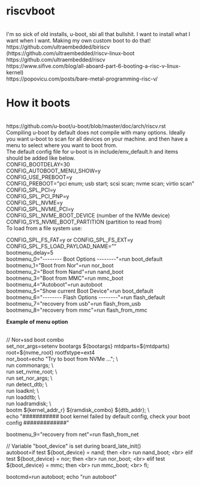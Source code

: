 # riscvboot
<br>
I'm so sick of old installs, u-boot, sbi all that bullshit. I want to install what I want when I want. Making my own custom boot to do that!
<br>
https://github.com/ultraembedded/biriscv
(https://github.com/ultraembedded/riscv-linux-boot
<br>
https://github.com/ultraembedded/riscv<br>
https://www.sifive.com/blog/all-aboard-part-6-booting-a-risc-v-linux-kernel)
<br>
https://popovicu.com/posts/bare-metal-programming-risc-v/
<br>

# How it boots
<br>
https://github.com/u-boot/u-boot/blob/master/doc/arch/riscv.rst
<br>
Compiling u-boot by default does not compile with many options. Ideally you want u-boot to scan for all devices on your machine.  and then have a menu to select where you want to boot from.
<br>
The default config file for u-boot is in include/env_default.h and items should be added like below.<br>
CONFIG_BOOTDELAY=30<br>
CONFIG_AUTOBOOT_MENU_SHOW=y<br>
CONFIG_USE_PREBOOT=y<br>
CONFIG_PREBOOT="pci enum; usb start; scsi scan; nvme scan; virtio scan"<br>
CONFIG_SPL_PCI=y<br>
CONFIG_SPL_PCI_PNP=y<br>
CONFIG_SPL_NVME=y<br>
CONFIG_SPL_NVME_PCI=y<br>
CONFIG_SPL_NVME_BOOT_DEVICE (number of the NVMe device)<br>
CONFIG_SYS_NVME_BOOT_PARTITION (partition to read from)<br>
To load from a file system use:<br>

CONFIG_SPL_FS_FAT=y or CONFIG_SPL_FS_EXT=y<br>
CONFIG_SPL_FS_LOAD_PAYLOAD_NAME=”<filepath>”<br>
bootmenu_delay=5<br>
bootmenu_0="-------- Boot Options --------"=run boot_default<br>
bootmenu_1="Boot from Nor"=run nor_boot<br>
bootmenu_2="Boot from Nand"=run nand_boot<br>
bootmenu_3="Boot from MMC"=run mmc_boot<br>
bootmenu_4="Autoboot"=run autoboot<br>
bootmenu_5="Show current Boot Device"=run boot_default<br>
bootmenu_6="-------- Flash Options --------"=run flash_default<br>
bootmenu_7="recovery from usb"=run flash_from_usb<br>
bootmenu_8="recovery from mmc"=run flash_from_mmc<br>

**Example of menu option**

<br>
// Nor+ssd boot combo<br>
set_nor_args=setenv bootargs ${bootargs} mtdparts=${mtdparts} root=${nvme_root} rootfstype=ext4<br>
nor_boot=echo "Try to boot from NVMe ..."; \<br>
         run commonargs; \<br>
         run set_nvme_root; \<br>
         run set_nor_args; \<br>
         run detect_dtb; \<br>
         run loadknl; \<br>
         run loaddtb; \<br>
         run loadramdisk; \<br>
         bootm ${kernel_addr_r} ${ramdisk_combo} ${dtb_addr}; \<br>
         echo "########### boot kernel failed by default config, check your boot config #############"<br>


bootmenu_9="recovery from net"=run flash_from_net<br>

// Variable "boot_device" is set during board_late_init()<br>
autoboot=if test ${boot_device} = nand; then \<br>
                run nand_boot; \<br>
        elif test ${boot_device} = nor; then \<br>
                run nor_boot; \<br>
        elif test ${boot_device} = mmc; then \<br>
                run mmc_boot; \<br>
        fi;<br>

bootcmd=run autoboot; echo "run autoboot"<br>
